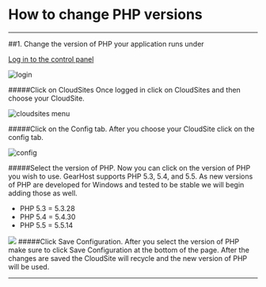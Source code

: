 How to change PHP versions
==================

***
##1. Change the version of PHP your application runs under
 
[Log in to the control panel][Login-Link]

![login][login]

#####Click on CloudSites
Once logged in click on CloudSites and then choose your CloudSite.

![cloudsites menu][menu-cloudsites]

#####Click on the Config tab.
After you choose your CloudSite click on the config tab. 

![config][tab-config]

#####Select the version of PHP.
Now you can click on the version of PHP you wish to use. GearHost supports PHP 5.3, 5.4, and 5.5. As new versions of PHP are developed for Windows and tested to be stable we will begin adding those as well. 

- PHP 5.3  = 5.3.28
- PHP 5.4 = 5.4.30
- PHP 5.5 = 5.5.14

![](http://i.imgur.com/IpwBux2.png)
#####Click Save Configuration.
After you select the version of PHP make sure to click Save Configuration at the bottom of the page. After the changes are saved the CloudSite will recycle and the new version of PHP will be used. 

***


[gearhost]: https://my.gearhost.com

[Login-Link]:https://my.gearhost.com/Account/Login


[menu-cloudsites]: https://raw.githubusercontent.com/GearHost/docs/master/Images/menu-cloudsites.png
[login]: https://raw.githubusercontent.com/GearHost/docs/master/Images/login.png
[tab-config]: https://raw.githubusercontent.com/GearHost/docs/master/Images/tab-config.png
